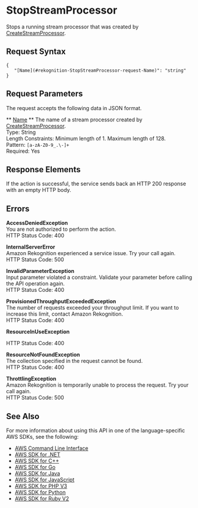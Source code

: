 # StopStreamProcessor<a name="API_StopStreamProcessor"></a>

Stops a running stream processor that was created by [CreateStreamProcessor](API_CreateStreamProcessor.md)\.

## Request Syntax<a name="API_StopStreamProcessor_RequestSyntax"></a>

```
{
   "[Name](#rekognition-StopStreamProcessor-request-Name)": "string"
}
```

## Request Parameters<a name="API_StopStreamProcessor_RequestParameters"></a>

The request accepts the following data in JSON format\.

 ** [Name](#API_StopStreamProcessor_RequestSyntax) **   <a name="rekognition-StopStreamProcessor-request-Name"></a>
The name of a stream processor created by [CreateStreamProcessor](API_CreateStreamProcessor.md)\.  
Type: String  
Length Constraints: Minimum length of 1\. Maximum length of 128\.  
Pattern: `[a-zA-Z0-9_.\-]+`   
Required: Yes

## Response Elements<a name="API_StopStreamProcessor_ResponseElements"></a>

If the action is successful, the service sends back an HTTP 200 response with an empty HTTP body\.

## Errors<a name="API_StopStreamProcessor_Errors"></a>

 **AccessDeniedException**   
You are not authorized to perform the action\.  
HTTP Status Code: 400

 **InternalServerError**   
Amazon Rekognition experienced a service issue\. Try your call again\.  
HTTP Status Code: 500

 **InvalidParameterException**   
Input parameter violated a constraint\. Validate your parameter before calling the API operation again\.  
HTTP Status Code: 400

 **ProvisionedThroughputExceededException**   
The number of requests exceeded your throughput limit\. If you want to increase this limit, contact Amazon Rekognition\.  
HTTP Status Code: 400

 **ResourceInUseException**   
  
HTTP Status Code: 400

 **ResourceNotFoundException**   
The collection specified in the request cannot be found\.  
HTTP Status Code: 400

 **ThrottlingException**   
Amazon Rekognition is temporarily unable to process the request\. Try your call again\.  
HTTP Status Code: 500

## See Also<a name="API_StopStreamProcessor_SeeAlso"></a>

For more information about using this API in one of the language\-specific AWS SDKs, see the following:
+  [AWS Command Line Interface](https://docs.aws.amazon.com/goto/aws-cli/rekognition-2016-06-27/StopStreamProcessor) 
+  [AWS SDK for \.NET](https://docs.aws.amazon.com/goto/DotNetSDKV3/rekognition-2016-06-27/StopStreamProcessor) 
+  [AWS SDK for C\+\+](https://docs.aws.amazon.com/goto/SdkForCpp/rekognition-2016-06-27/StopStreamProcessor) 
+  [AWS SDK for Go](https://docs.aws.amazon.com/goto/SdkForGoV1/rekognition-2016-06-27/StopStreamProcessor) 
+  [AWS SDK for Java](https://docs.aws.amazon.com/goto/SdkForJava/rekognition-2016-06-27/StopStreamProcessor) 
+  [AWS SDK for JavaScript](https://docs.aws.amazon.com/goto/AWSJavaScriptSDK/rekognition-2016-06-27/StopStreamProcessor) 
+  [AWS SDK for PHP V3](https://docs.aws.amazon.com/goto/SdkForPHPV3/rekognition-2016-06-27/StopStreamProcessor) 
+  [AWS SDK for Python](https://docs.aws.amazon.com/goto/boto3/rekognition-2016-06-27/StopStreamProcessor) 
+  [AWS SDK for Ruby V2](https://docs.aws.amazon.com/goto/SdkForRubyV2/rekognition-2016-06-27/StopStreamProcessor) 